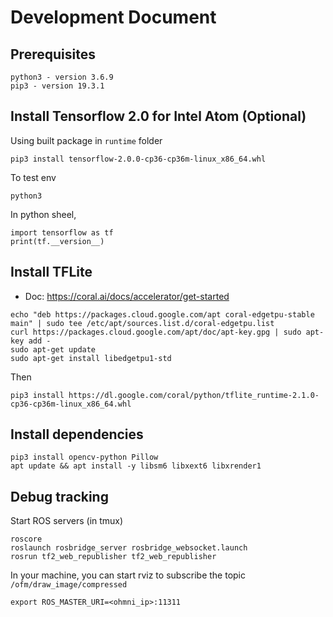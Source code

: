 # Development Document

## Prerequisites

```
python3 - version 3.6.9
pip3 - version 19.3.1
```

## Install Tensorflow 2.0 for Intel Atom (Optional)

Using built package in `runtime` folder

```
pip3 install tensorflow-2.0.0-cp36-cp36m-linux_x86_64.whl
```

To test env 

```
python3
```

In python sheel,

```
import tensorflow as tf
print(tf.__version__)
```

## Install TFLite

* Doc: https://coral.ai/docs/accelerator/get-started

```
echo "deb https://packages.cloud.google.com/apt coral-edgetpu-stable main" | sudo tee /etc/apt/sources.list.d/coral-edgetpu.list
curl https://packages.cloud.google.com/apt/doc/apt-key.gpg | sudo apt-key add -
sudo apt-get update
sudo apt-get install libedgetpu1-std
```
Then

```
pip3 install https://dl.google.com/coral/python/tflite_runtime-2.1.0-cp36-cp36m-linux_x86_64.whl
```

## Install dependencies

```
pip3 install opencv-python Pillow
apt update && apt install -y libsm6 libxext6 libxrender1
```

## Debug tracking

Start ROS servers (in tmux)

```
roscore
roslaunch rosbridge_server rosbridge_websocket.launch
rosrun tf2_web_republisher tf2_web_republisher
```

In your machine, you can start rviz to subscribe the topic `/ofm/draw_image/compressed`

```
export ROS_MASTER_URI=<ohmni_ip>:11311
```